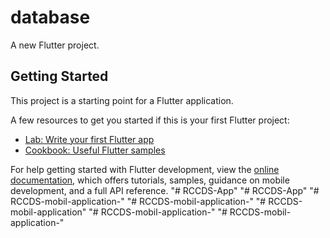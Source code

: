 # database

A new Flutter project.

## Getting Started

This project is a starting point for a Flutter application.

A few resources to get you started if this is your first Flutter project:

- [Lab: Write your first Flutter app](https://docs.flutter.dev/get-started/codelab)
- [Cookbook: Useful Flutter samples](https://docs.flutter.dev/cookbook)

For help getting started with Flutter development, view the
[online documentation](https://docs.flutter.dev/), which offers tutorials,
samples, guidance on mobile development, and a full API reference.
"# RCCDS-App" 
"# RCCDS-App" 
"# RCCDS-mobil-application-" 
"# RCCDS-mobil-application-" 
"# RCCDS-mobil-application" 
"# RCCDS-mobil-application-" 
"# RCCDS-mobil-application-" 
